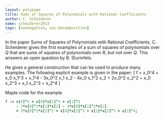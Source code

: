 ```yaml
---
layout: polypage
title: Sums of Squares of Polynomials with Rational Coefficients
author: C. Scheiderer
name: scheiderer2013
tags: [nonnegative, sos-decomposition]
---
```


In the paper Sums of Squares of Polynomials with Rational Coefficients, C. Scheiderer gives the first examples of a sum of squares of polynomials over $Q$ that are sums of squares of polynomials over $R$, but not over $Q$.
This answers an open question by B. Sturmfels.

He gives a general construction that can be used to produce many examples. The following explicit example is given in the paper:
\[
f = x_0^4 + x_0 x_1^3 + x_1^4 - 3x_0^2 x_1 x_2 - 4x_0 x_1^2 x_2 + 2x_0^2 x_2^2 + x_0 x_2^3 + x_1 x_2^3 + x_2^4
\]

Maple code for the example
```ruby
f := x[0]^4 + x[0]*x[1]^3 + x[1]^4 
     - 3*x[0]^2*x[1]*x[2] - 4*x[0]*x[1]^2*x[2] 
     + 2*x[0]^2*x[2]^2 + x[0]*x[2]^3 + x[1]*x[2]^3 + x[2]^4;
```

